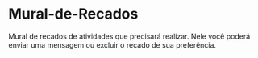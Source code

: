 # Mural-de-Recados
Mural de recados de atividades que precisará realizar. Nele você poderá enviar uma mensagem ou excluir o recado de sua preferência.
